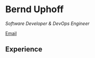 # Bernd Uphoff

_Software Developer & DevOps Engineer_ <br>

[Email](mailto:jobs@bernduphoff.de) 

## Experience
